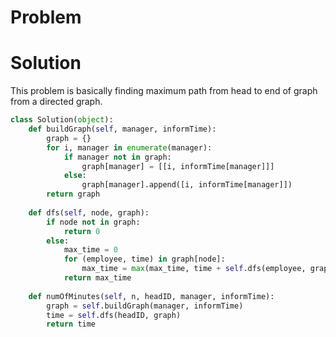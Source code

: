 # Problem


# Solution
This problem is basically finding maximum path from head to end of graph from a directed graph.  

```python
class Solution(object):
    def buildGraph(self, manager, informTime):
        graph = {}
        for i, manager in enumerate(manager):
            if manager not in graph:
                graph[manager] = [[i, informTime[manager]]]
            else:
                graph[manager].append([i, informTime[manager]])
        return graph 
    
    def dfs(self, node, graph):
        if node not in graph:
            return 0
        else:
            max_time = 0 
            for (employee, time) in graph[node]:
                max_time = max(max_time, time + self.dfs(employee, graph))
            return max_time
       
    def numOfMinutes(self, n, headID, manager, informTime):
        graph = self.buildGraph(manager, informTime)
        time = self.dfs(headID, graph)
        return time
   ```     
        
